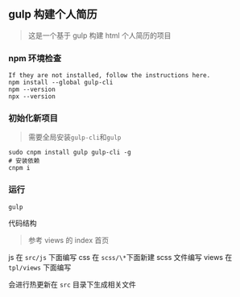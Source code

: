 ## gulp 构建个人简历

> 这是一个基于 gulp 构建 html 个人简历的项目

### npm 环境检查

```
If they are not installed, follow the instructions here.
npm install --global gulp-cli
npm --version
npx --version
```

### 初始化新项目

> 需要全局安装`gulp-cli`和`gulp`

```
sudo cnpm install gulp gulp-cli -g
# 安装依赖
cnpm i
```

### 运行

```
gulp
```

代码结构

> 参考 views 的 index 首页

js 在 `src/js` 下面编写
css 在 `scss/\*`下面新建 scss 文件编写
views 在 `tpl/views` 下面编写

会进行热更新在 `src` 目录下生成相关文件
